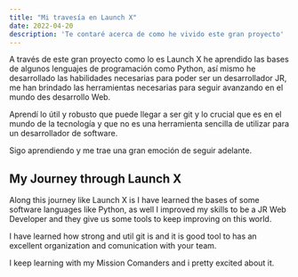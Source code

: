 ```yaml
---
title: "Mi travesía en Launch X"
date: 2022-04-20
description: 'Te contaré acerca de como he vivido este gran proyecto'
---
```


A través de este gran proyecto como lo es Launch X he aprendido las bases de algunos lenguajes de programación 
como Python, así mismo he desarrollado las habilidades necesarias para poder ser un desarrollador JR, me han brindado las herramientas necesarias
para seguir avanzando en el mundo des desarrollo Web.

Aprendí lo útil y robusto que puede llegar a ser git y lo crucial que es en el mundo de la tecnología y que no es una herramienta
sencilla de utilizar para un desarrollador de software.

Sigo aprendiendo y me trae una gran emoción de seguir adelante.

## My Journey through Launch X

Along this journey like Launch X is I have learned the bases of some software languages like Python, as well I improved my skills 
to be a JR Web Developer and they give us some tools to keep improving on this world.

I have learned how strong and util git is and it is good tool to has an excellent organization and comunication with your team.

I keep learning with my Mission Comanders and i pretty excited about it.
